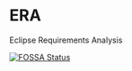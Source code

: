 # ERA
Eclipse Requirements Analysis

[![FOSSA Status](https://app.fossa.com/api/projects/git%2Bgithub.com%2F3GF%2Fera_dev.svg?type=large)](https://app.fossa.com/projects/git%2Bgithub.com%2F3GF%2Fera_dev?ref=badge_large)
